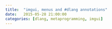 ```yaml
---
title:  "imgui, menus and #dlang annotations"
date:   2015-05-28 21:00:00
categories: [dlang, metaprogramming, imgui]
---
```


